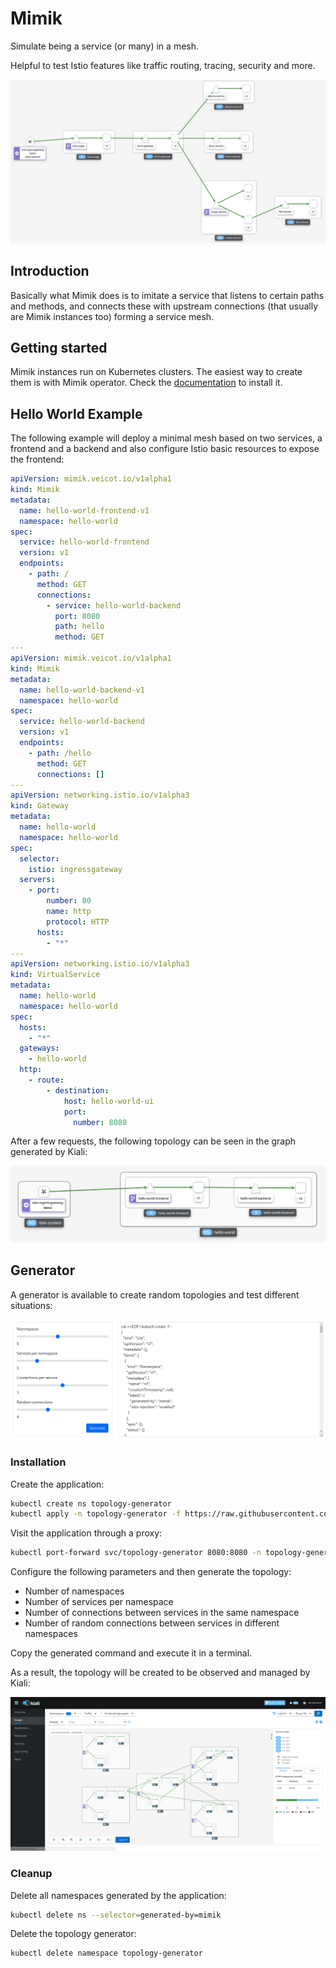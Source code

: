 # Mimik

Simulate being a service (or many) in a mesh.

Helpful to test Istio features like traffic routing, tracing, security and more. 

![ex1](./doc/ex1.png)

## Introduction

Basically what Mimik does is to imitate a service that listens to certain paths and methods, and connects these with upstream connections (that usually are Mimik instances too) forming a service mesh.

## Getting started

Mimik instances run on Kubernetes clusters. The easiest way to create them is with Mimik operator. Check the [documentation](https://github.com/leandroberetta/mimik-operator) to install it. 

## Hello World Example

The following example will deploy a minimal mesh based on two services, a frontend and a backend and also configure Istio basic resources to expose the frontend: 

```yaml
apiVersion: mimik.veicot.io/v1alpha1
kind: Mimik
metadata:
  name: hello-world-frontend-v1
  namespace: hello-world
spec:
  service: hello-world-frontend
  version: v1
  endpoints:
    - path: /
      method: GET
      connections:
        - service: hello-world-backend
          port: 8080
          path: hello
          method: GET
---      
apiVersion: mimik.veicot.io/v1alpha1
kind: Mimik
metadata:
  name: hello-world-backend-v1
  namespace: hello-world
spec:
  service: hello-world-backend
  version: v1
  endpoints:
    - path: /hello
      method: GET
      connections: []
---
apiVersion: networking.istio.io/v1alpha3
kind: Gateway
metadata:
  name: hello-world
  namespace: hello-world
spec:
  selector:
    istio: ingressgateway
  servers:
    - port:
        number: 80
        name: http
        protocol: HTTP
      hosts:
        - "*"
---
apiVersion: networking.istio.io/v1alpha3
kind: VirtualService
metadata:
  name: hello-world
  namespace: hello-world
spec:
  hosts:
    - "*"
  gateways:
    - hello-world
  http:
    - route:
        - destination:
            host: hello-world-ui
            port:
              number: 8080
```

After a few requests, the following topology can be seen in the graph generated by Kiali:

![ex2](./doc/ex2.png)

## Generator

A generator is available to create random topologies and test different situations:

![generator](./doc/generator.png)

### Installation

Create the application:

```bash
kubectl create ns topology-generator
kubectl apply -n topology-generator -f https://raw.githubusercontent.com/kiali/demos/master/topology-generator/generator.yaml 
```

Visit the application through a proxy:

```bash
kubectl port-forward svc/topology-generator 8080:8080 -n topology-generator
```

Configure the following parameters and then generate the topology:

* Number of namespaces
* Number of services per namespace
* Number of connections between services in the same namespace
* Number of random connections between services in different namespaces

Copy the generated command and execute it in a terminal.

As a result, the topology will be created to be observed and managed by Kiali:

![kiali](./doc/kiali.png)

### Cleanup

Delete all namespaces generated by the application:

```bash
kubectl delete ns --selector=generated-by=mimik
```

Delete the topology generator:

```bash
kubectl delete namespace topology-generator
```